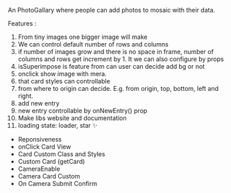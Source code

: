 An PhotoGallary where people can add photos to mosaic with their data.

Features :
1) From tiny images one bigger image will make
2) We can control default number of rows and columns 
3) if number of images grow and there is no space in frame, number of columns and rows get increment by 1. It we can also configure by props
4) isSuperimpose is feature from can user can decide add bg or not
5) onclick show image with mera.
6) that card styles can controllable
7) from where to origin can decide. E.g. from origin, top, bottom, left and right.
8) add new entry
9) new entry controllable by onNewEntry() prop
10) Make libs website and documentation
11) loading state: loader, star ✨


<!-- Next Features -->
- Reponsiveness
- onClick Card View
- Card Custom Class and Styles
- Custom Card (getCard)
- CameraEnable
- Camera Card Custom
- On Camera Submit Confirm
